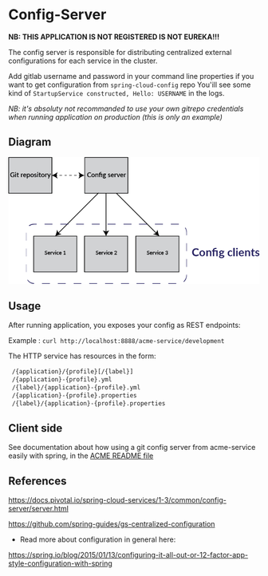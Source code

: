 # Config-Server

**NB: THIS APPLICATION IS NOT REGISTERED IS NOT EUREKA!!!**
 
The config server is responsible for distributing centralized external configurations for each service in the cluster.

Add gitlab username and password in your command line properties if you want to get configuration from `spring-cloud-config` repo
You'ill see some kind of  `StartupService constructed, Hello: USERNAME` in the logs.

*NB: it's absoluty not recommanded to use your own gitrepo credentials when running application on production (this is only an example)*

## Diagram
 
 ![](spring-cloud-config.png)
 
## Usage
 
After running application, you exposes your config as REST endpoints:
 
Example : `curl http://localhost:8888/acme-service/development`
 
 The HTTP service has resources in the form:
 
     /{application}/{profile}[/{label}]
     /{application}-{profile}.yml
     /{label}/{application}-{profile}.yml
     /{application}-{profile}.properties
     /{label}/{application}-{profile}.properties
 
## Client side

See documentation about how using a git config server from acme-service easily with spring, in the [ACME README file](acme-service/README.md)



## References

https://docs.pivotal.io/spring-cloud-services/1-3/common/config-server/server.html

https://github.com/spring-guides/gs-centralized-configuration

- Read more about configuration in general here:

https://spring.io/blog/2015/01/13/configuring-it-all-out-or-12-factor-app-style-configuration-with-spring
